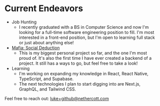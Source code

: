 # Current Endeavors
- Job Hunting
  - I recently graduated with a BS in Computer Science and now I'm looking for a full-time software engineering position to fill. I'm most interested in a front-end position, but I'm open to learning full stack or just about anything else!
- [Mafia: Social Deduction](https://github.com/lsneth/mafia-social-deduction)
  - This is my biggest personal project so far, and the one I'm most proud of. It's also the first time I have ever created a backend of a project. It still has a ways to go, but feel free to take a look!
- Learning
  - I'm working on expanding my knowledge in React, React Native, TypeScript, and Supabase.
  - The next technologies I plan to start digging into are Next.js, GraphQL, and Tailwind CSS.

Feel free to reach out: luke+github@nethercott.com
